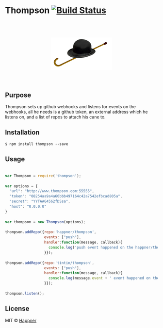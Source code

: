 # Thompson [![Build Status](https://travis-ci.org/happner/thompson.svg?branch=master)](https://travis-ci.org/happner/thompson)

<h1 align="center">
  <br>
  <img width="200" src="media/logo.png">
  <br>
  <br>
</h1>


## Purpose

Thompson sets up github webhooks and listens for events on the webhooks, all he needs is a github token, an external address which he listens on, and a list of repos to attach his cane to.

## Installation

```
$ npm install thompson --save
```

## Usage

```javascript

var Thompson = require('thompson');

var options = {
  "url": "http://www.thompson.com:55555",
  "token": "08254aa9a4a60bbb497164c42a7542efbcad805a",
  "secret": "YYTAAG4562fDSsa",
  "host": "0.0.0.0"
}

var thompson = new Thompson(options);

thompson.addRepo({repo:'happner/thompson',
                  events: ["push"],
                  handler:function(message, callback){
                    console.log('push event happened on the happner/thompson repo...');
                  }});

thompson.addRepo({repo:'tintin/thompson',
                  events: ["push"],
                  handler:function(message, callback){
                    console.log(message.event + ' event happened on the happner/thompson repo...');
                  }});

thompson.listen();

```


## License

MIT © [Happner](https://github.com/happner)
